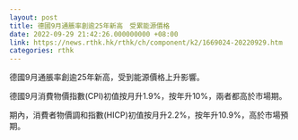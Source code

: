 ```yaml
---
layout: post
title: 德國9月通脹率創逾25年新高　受累能源價格
date: 2022-09-29 21:42:26.000000000 +08:00
link: https://news.rthk.hk/rthk/ch/component/k2/1669024-20220929.htm
categories: rthk
---
```


德國9月通脹率創逾25年新高，受到能源價格上升影響。

德國9月消費物價指數(CPI)初值按月升1.9%，按年升10%，兩者都高於市場期。

期內，消費者物價調和指數(HICP)初值按月升2.2%，按年升10.9%，高於市場預期。
